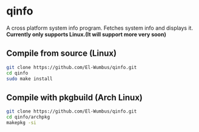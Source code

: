 # qinfo

A cross platform system info program. Fetches system info and displays it.  
**Currently only supports Linux.(It will support more very soon)**

## Compile from source (Linux)

```bash
git clone https://github.com/El-Wumbus/qinfo.git
cd qinfo
sudo make install
```

## Compile with pkgbuild (Arch Linux)

```bash
git clone https://github.com/El-Wumbus/qinfo.git
cd qinfo/archpkg
makepkg -si
```
